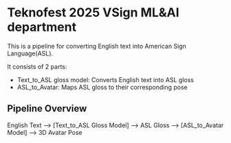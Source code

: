 # Teknofest 2025 VSign ML&AI department

This is a pipeline for converting English text into American Sign Language(ASL).

It consists of 2 parts:

* Text_to_ASL gloss model: Converts English text into ASL gloss
* ASL_to_Avatar: Maps ASL gloss to their corresponding pose

## Pipeline Overview

English Text --> [Text_to_ASL Gloss Model] --> ASL Gloss --> [ASL_to_Avatar Model] --> 3D Avatar Pose
